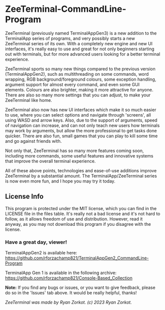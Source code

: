 # ZeeTerminal-CommandLine-Program
ZeeTerminal (previously named TerminalAppGen3) is a new addition to the TerminalApp series of programs, and very possibly starts a new ZeeTerminal series of its own. With a completely new engine and new UI interfaces, it's really easy to use and great for not only beginners starting out with terminals, but for more advanced users looking for a better terminal experience.

ZeeTerminal sports so many new things compared to the previous version (TerminalAppGen2), such as multithreading on some commands, word wrapping, RGB background/foreground colours, some exception handling, argument support for almost every command, and even some GUI elements.
Colours are also brighter, making it more attractive for anyone. There are also so many more settings that you can adjust, to make your ZeeTerminal like home.

ZeeTerminal also now has new UI interfaces which make it so much easier to use, where you can select options and navigate through 'screens', all using WASD and arrow keys. 
Also, due to the support of arguments, speed of navigation can increase, and can not only teach new users how terminals may work by arguments, but allow the more professional to get tasks done quicker.
There are also fun, small games that you can play to kill some time and go against friends with.

Not only that, ZeeTerminal has so many more features coming soon, including more commands, some useful features and innovative systems that improve the overall terminal experience.

All of these above points, technologies and ease-of-use additions improve ZeeTerminal by a substantial amount. The TerminalApp/ZeeTerminal series is now even more fun, and I hope you may try it today.

## License Info
This program is protected under the MIT license, which you can find in the LICENSE file in the files table. It's really not a bad license and it's not hard to follow, as it allows freedom of use and distribution. However, read it anyway, as you may not download this program if you disagree with the license.

### Have a great day, viewer!
TerminalAppGen2 is available here: https://github.com/rforzachamp821/TerminalAppGen2_CommandLine-Program 

TerminalApp Gen 1 is available in the following archive: https://github.com/rforzachamp821/Console-Based_Collection 

**Note:** If you find any bugs or issues, or you want to give feedback, please do so in the 'Issues' tab above. It would be really helpful, thanks!

*ZeeTerminal was made by Ryan Zorkot. (c) 2023 Ryan Zorkot.*
